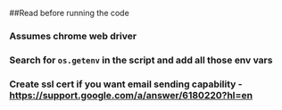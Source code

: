 ##Read before running the code

### Assumes chrome web driver 
### Search for `os.getenv` in the script and add all those env vars
### Create ssl cert if you want email sending capability -  https://support.google.com/a/answer/6180220?hl=en
